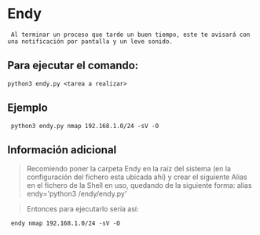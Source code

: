 # Endy
     Al terminar un proceso que tarde un buen tiempo, este te avisará con una notificación por pantalla y un leve sonido.

## Para ejecutar el comando:
    python3 endy.py <tarea a realizar>

## Ejemplo
     python3 endy.py nmap 192.168.1.0/24 -sV -O

## Información adicional
 >Recomiendo poner la carpeta Endy en la raíz del sistema (en la configuración del fichero esta ubicada ahí) y crear el siguiente Alias en el fichero de la 
 >Shell en uso, quedando de la siguiente forma:
     alias endy='python3 /endy/endy.py'

>Entonces para ejecutarlo sería así:
     
     endy nmap 192.168.1.0/24 -sV -O
